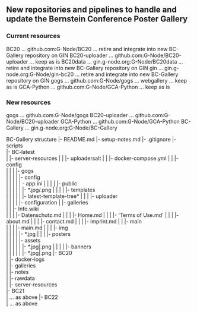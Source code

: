 ## New repositories and pipelines to handle and update the Bernstein Conference Poster Gallery

### Current resources

BC20            ... github.com:G-Node/BC20
                    ... retire and integrate into new BC-Gallery repository on GIN
BC20-uploader   ... github.com:G-Node/BC20-uploader
                    ... keep as is
BC20data        ... gin.g-node.org:G-Node/BC20data
                    ... retire and integrate into new BC-Gallery repository on GIN
gin             ... gin.g-node.org:G-Node/gin-bc20
                    ... retire and integrate into new BC-Gallery repository on GIN
gogs            ... github.com:G-Node/gogs ... webgallery
                    ... keep as is
GCA-Python      ... github.com:G-Node/GCA-Python
                    ... keep as is

### New resources

gogs            ... github.com:G-Node/gogs
BC20-uploader   ... github.com:G-Node/BC20-uploader
GCA-Python      ... github.com:G-Node/GCA-Python
BC-Gallery      ... gin.g-node.org:G-Node/BC-Gallery

BC-Gallery structure
|- README.md
|- setup-notes.md
|- .gitignore
|- scripts\
|- BC-latest\
|  |- server-resources
|  |  |- uploadersalt
|  |  |- docker-compose.yml
|  |  |- config\
|  |  |  |- gogs\
|  |  |  |  |- config\
|  |  |  |  |  - app.ini
|  |  |  |  |- public\
|  |  |  |  |  |- *.jpg/.png
|  |  |  |  |- templates\
|  |  |  |  |  |- latest-template-tree\*
|  |  |  |- uploader\
|  |  |  |  |- configuration
|  |- galleries\
|  |  |- Info.wiki\
|  |  |  |- Datenschutz.md
|  |  |  |- Home.md
|  |  |  |- 'Terms of Use.md'
|  |  |  |- about.md
|  |  |  |- contact.md
|  |  |  |- imprint.md
|  |  |- main\
|  |  |  |- main.md
|  |  |  |- img\
|  |  |  |  |- *.jpg
|  |  |  |- posters\
|  |  |  |  |- assets\
|  |  |  |  |  |- *.jpg|.png
|  |  |  |  |- banners\
|  |  |  |  |  |- *.jpg|.png
|- BC20\
|  |- docker-logs\
|  |- galleries\
|  |- notes\
|  |- rawdata\
|  |- server-resources\
|- BC21\
|  ... as above 
|- BC22\
|  ... as above 
